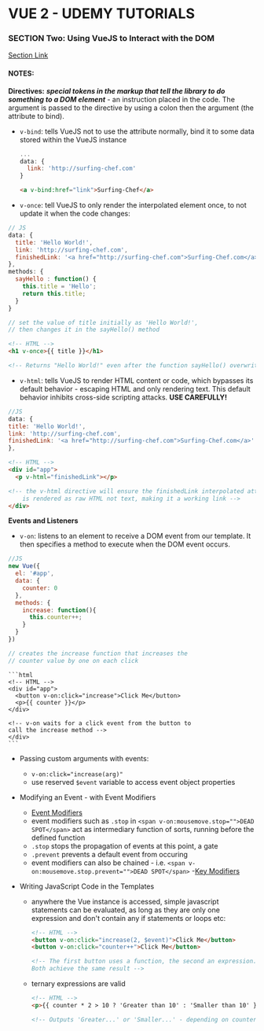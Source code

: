 # VUE 2 - UDEMY TUTORIALS #

### SECTION Two: Using VueJS to Interact with the DOM ###
[Section Link](https://www.udemy.com/vuejs-2-the-complete-guide/learn/v4/t/lecture/5940950?start=0)  

#### NOTES: ####
**Directives:** ***special tokens in the markup that tell the library to do something to a DOM element*** - an instruction placed in the code.  The argument is passed to the directive by using a colon then the argument (the attribute to bind).
- `v-bind`: tells VueJS not to use the attribute normally, bind it to some data stored within the VueJS instance
  ```javascript
  ...
  data: {
    link: 'http://surfing-chef.com'
  }
  ```
  ```html
  <a v-bind:href="link">Surfing-Chef</a>
  ```

- `v-once`: tell VueJS to only render the interpolated element once, to not update it when the code changes:
```javascript
// JS
data: {
  title: 'Hello World!',
  link: 'http://surfing-chef.com',
  finishedLink: '<a href="http://surfing-chef.com">Surfing-Chef.com</a>'
},
methods: {
  sayHello : function() {
    this.title = 'Hello';
    return this.title;
  }
}

// set the value of title initially as 'Hello World!',
// then changes it in the sayHello() method
```

  ```html
  <!-- HTML -->
  <h1 v-once>{{ title }}</h1>

  <!-- Returns "Hello World!" even after the function sayHello() overwrites it  -->
  ```

- `v-html`: tells VueJS to render HTML content or code, which bypasses its default behavior  - escaping HTML and only rendering text. This default behavior inhibits cross-side scripting attacks.  **USE CAREFULLY!**
```javascript
//JS
data: {
title: 'Hello World!',
link: 'http://surfing-chef.com',
finishedLink: '<a href="http://surfing-chef.com">Surfing-Chef.com</a>'
},
```

  ```html
  <!-- HTML -->
  <div id="app">
    <p v-html="finishedLink"></p>

  <!-- the v-html directive will ensure the finishedLink interpolated attribute
      is rendered as raw HTML not text, making it a working link -->  
  </div>
  ```

**Events and Listeners**  
  - `v-on`: listens to an element to receive a DOM event from our template. It then specifies a method to execute when the DOM event occurs.
  ```javascript
  //JS
  new Vue({
    el: '#app',
    data: {
      counter: 0
    },
    methods: {
      increase: function(){
        this.counter++;
      }
    }
  })

  // creates the increase function that increases the
  // counter value by one on each click
  ```

    ```html
    <!-- HTML -->
    <div id="app">
      <button v-on:click="increase">Click Me</button>
      <p>{{ counter }}</p>
    </div>

    <!-- v-on waits for a click event from the button to
    call the increase method -->  
    </div>
    ```  

- Passing custom arguments with events:
  - `v-on:click="increase(arg)"`  
  - use reserved `$event` variable to access event object properties

- Modifying an Event - with Event Modifiers
  - [Event Modifiers](http://vuejs.org/v2/guide/events.html#Event-Modifiers)
  - event modifiers such as `.stop` in `<span v-on:mousemove.stop="">DEAD SPOT</span>` act as intermediary function of sorts, running before the defined function  
  - `.stop` stops the propagation of events at this point, a gate  
  - `.prevent` prevents a default event from occuring  
  - event modifiers can also be chained - i.e. `<span v-on:mousemove.stop.prevent="">DEAD SPOT</span>`
  -[Key Modifiers](http://vuejs.org/v2/guide/events.html#Key-Modifiers)  

- Writing JavaScript Code in the Templates
  - anywhere the Vue instance is accessed, simple javascript statements can be evaluated, as long as they are only one expression and don't contain any if statements or loops etc:  

    ```html
    <!-- HTML -->
    <button v-on:click="increase(2, $event)">Click Me</button>
    <button v-on:click="counter++">Click Me</button>

    <!-- The first button uses a function, the second an expression.
    Both achieve the same result -->
    ```
  - ternary expressions are valid
    ```html
    <!-- HTML -->
    <p>{{ counter * 2 > 10 ? 'Greater than 10' : 'Smaller than 10' }}</p>

    <!-- Outputs 'Greater...' or 'Smaller...' - depending on counter value -->
    ```
